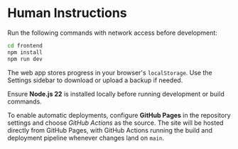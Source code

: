 # Human Instructions

Run the following commands with network access before development:

```bash
cd frontend
npm install
npm run dev
```

The web app stores progress in your browser's `localStorage`. Use the Settings
sidebar to download or upload a backup if needed.

Ensure **Node.js 22** is installed locally before running development or build commands.

To enable automatic deployments, configure **GitHub Pages** in the repository settings and choose *GitHub Actions* as the source.
The site will be hosted directly from GitHub Pages, with GitHub Actions running the build and deployment pipeline whenever changes land on `main`.

